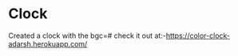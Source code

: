 # Clock
Created a clock with the bgc=#<hour><mins><secs> check it out at:-https://color-clock-adarsh.herokuapp.com/
